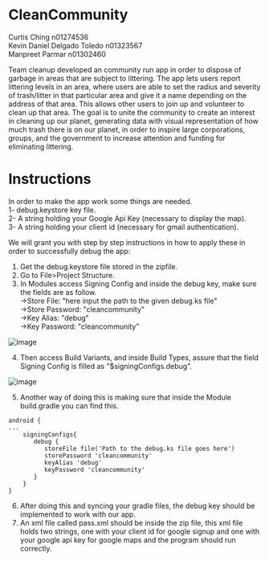 # CleanCommunity

Curtis Ching                  n01274536  
Kevin Daniel Delgado Toledo   n01323567  
Manpreet Parmar               n01302460  

Team cleanup developed an community run app in order to dispose of garbage in areas that are subject to littering. The app lets users report littering levels in an area, where users are able to set the radius and severity of trash/litter in that particular area and give it a name depending on the address of that area. This allows other users to join up and volunteer to clean up that area. The goal is to unite the community to create an interest in cleaning up our planet, generating data with visual representation of how much trash there is on our planet, in order to inspire large corporations, groups, and the government to increase attention and funding for eliminating littering. 


# Instructions
In order to make the app work some things are needed.  
1- debug.keystore key file.  
2- A string holding your Google Api Key (necessary to display the map).  
3- A string holding your client id (necessary for gmail authentication).  

We will grant you with step by step instructions in how to apply these in order to successfully debug the app:   
1. Get the debug.keystore file stored in the zipfile.  
2. Go to File>Project Structure.
3. In Modules access Signing Config and inside the debug key, make sure the fields are as follow.  
->Store File: "here input the path to the given debug.ks file"  
->Store Password: "cleancommunity"  
->Key Alias: "debug"  
->Key Password: "cleancommunity"  

![image](https://user-images.githubusercontent.com/71301117/101694941-de317300-3a41-11eb-9972-1ff61747b99d.png)  


4. Then access Build Variants, and inside Build Types, assure that the field Signing Config is filled as "$signingConfigs.debug".  

![image](https://user-images.githubusercontent.com/71301117/101695431-8c3d1d00-3a42-11eb-9172-e64095f93df5.png)  

5. Another way of doing this is making sure that inside the Module build.gradle you can find this.  
```  
android {  
...  
    signingConfigs{  
       debug {  
          storeFile file('Path to the debug.ks file goes here')  
          storePassword 'cleancommunity'  
          keyAlias 'debug'  
          keyPassword 'cleancommunity'  
       }  
    }  
}
```

6. After doing this and syncing your gradle files, the debug key should be implemented to work with our app.  
7. An xml file called pass.xml should be inside the zip file, this xml file holds two strings, one with your client id for google signup and one with your google api key for google maps and the program should run correctly.  
